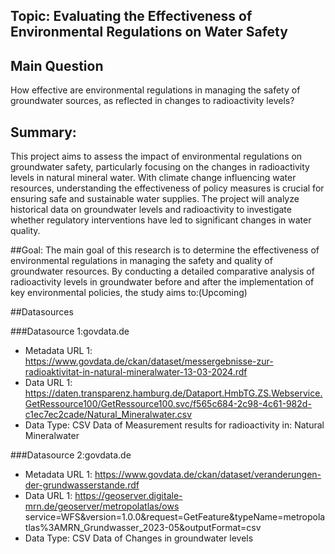 ## Topic: Evaluating the Effectiveness of Environmental Regulations on Water Safety

## Main Question
How effective are environmental regulations in managing the safety of groundwater sources, as reflected in changes to radioactivity levels?

## Summary:
This project aims to assess the impact of environmental regulations on groundwater safety, particularly focusing on the changes in radioactivity levels in natural mineral water. With climate change influencing water resources, understanding the effectiveness of policy measures is crucial for ensuring safe and sustainable water supplies. The project will analyze historical data on groundwater levels and radioactivity to investigate whether regulatory interventions have led to significant changes in water quality.

##Goal:
The main goal of this research is to determine the effectiveness of environmental regulations in managing the safety and quality of groundwater resources. By conducting a detailed comparative analysis of radioactivity levels in groundwater before and after the implementation of key environmental policies, the study aims to:(Upcoming)

##Datasources

###Datasource 1:govdata.de
* Metadata URL 1: https://www.govdata.de/ckan/dataset/messergebnisse-zur-radioaktivitat-in-natural-mineralwater-13-03-2024.rdf
* Data URL 1: https://daten.transparenz.hamburg.de/Dataport.HmbTG.ZS.Webservice.GetRessource100/GetRessource100.svc/f565c684-2c98-4c61-982d-c1ec7ec2cade/Natural_Mineralwater.csv
* Data Type: CSV
Data of Measurement results for radioactivity in: Natural Mineralwater

###Datasource 2:govdata.de
* Metadata URL 1: https://www.govdata.de/ckan/dataset/veranderungen-der-grundwasserstande.rdf
* Data URL 1: https://geoserver.digitale-mrn.de/geoserver/metropolatlas/ows service=WFS&version=1.0.0&request=GetFeature&typeName=metropolatlas%3AMRN_Grundwasser_2023-05&outputFormat=csv
* Data Type: CSV
Data of Changes in groundwater levels
